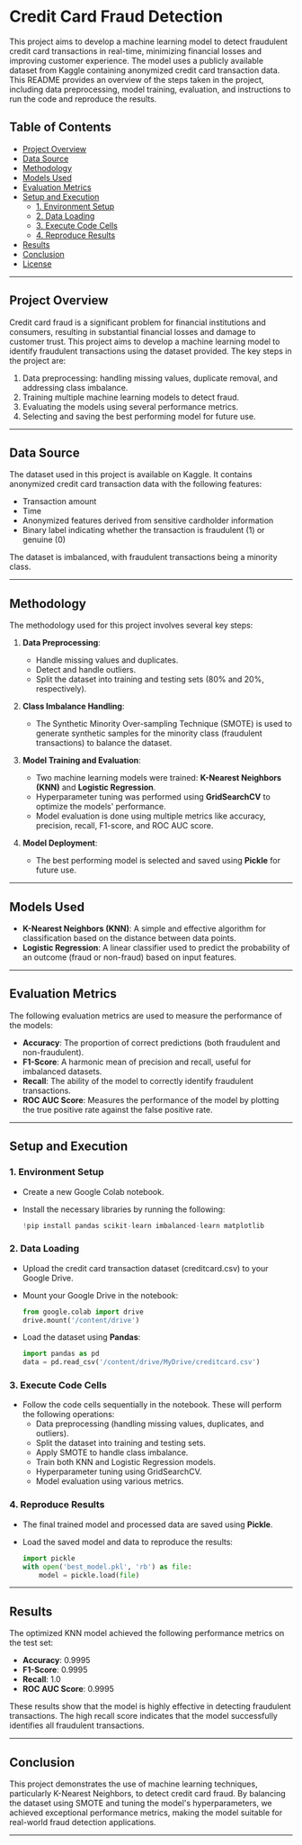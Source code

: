 # Credit Card Fraud Detection

This project aims to develop a machine learning model to detect fraudulent credit card transactions in real-time, minimizing financial losses and improving customer experience. The model uses a publicly available dataset from Kaggle containing anonymized credit card transaction data. This README provides an overview of the steps taken in the project, including data preprocessing, model training, evaluation, and instructions to run the code and reproduce the results.

## Table of Contents

- [Project Overview](#project-overview)
- [Data Source](#data-source)
- [Methodology](#methodology)
- [Models Used](#models-used)
- [Evaluation Metrics](#evaluation-metrics)
- [Setup and Execution](#setup-and-execution)
  - [1. Environment Setup](#1-environment-setup)
  - [2. Data Loading](#2-data-loading)
  - [3. Execute Code Cells](#3-execute-code-cells)
  - [4. Reproduce Results](#4-reproduce-results)
- [Results](#results)
- [Conclusion](#conclusion)
- [License](#license)

---

## Project Overview

Credit card fraud is a significant problem for financial institutions and consumers, resulting in substantial financial losses and damage to customer trust. This project aims to develop a machine learning model to identify fraudulent transactions using the dataset provided. The key steps in the project are:

1. Data preprocessing: handling missing values, duplicate removal, and addressing class imbalance.
2. Training multiple machine learning models to detect fraud.
3. Evaluating the models using several performance metrics.
4. Selecting and saving the best performing model for future use.

---

## Data Source

The dataset used in this project is available on Kaggle. It contains anonymized credit card transaction data with the following features:

- Transaction amount
- Time
- Anonymized features derived from sensitive cardholder information
- Binary label indicating whether the transaction is fraudulent (1) or genuine (0)

The dataset is imbalanced, with fraudulent transactions being a minority class.

---

## Methodology

The methodology used for this project involves several key steps:

1. **Data Preprocessing**:
   - Handle missing values and duplicates.
   - Detect and handle outliers.
   - Split the dataset into training and testing sets (80% and 20%, respectively).

2. **Class Imbalance Handling**:
   - The Synthetic Minority Over-sampling Technique (SMOTE) is used to generate synthetic samples for the minority class (fraudulent transactions) to balance the dataset.

3. **Model Training and Evaluation**:
   - Two machine learning models were trained: **K-Nearest Neighbors (KNN)** and **Logistic Regression**.
   - Hyperparameter tuning was performed using **GridSearchCV** to optimize the models' performance.
   - Model evaluation is done using multiple metrics like accuracy, precision, recall, F1-score, and ROC AUC score.

4. **Model Deployment**:
   - The best performing model is selected and saved using **Pickle** for future use.

---

## Models Used

- **K-Nearest Neighbors (KNN)**: A simple and effective algorithm for classification based on the distance between data points.
- **Logistic Regression**: A linear classifier used to predict the probability of an outcome (fraud or non-fraud) based on input features.

---

## Evaluation Metrics

The following evaluation metrics are used to measure the performance of the models:

- **Accuracy**: The proportion of correct predictions (both fraudulent and non-fraudulent).
- **F1-Score**: A harmonic mean of precision and recall, useful for imbalanced datasets.
- **Recall**: The ability of the model to correctly identify fraudulent transactions.
- **ROC AUC Score**: Measures the performance of the model by plotting the true positive rate against the false positive rate.

---

## Setup and Execution

### 1. Environment Setup

- Create a new Google Colab notebook.
- Install the necessary libraries by running the following:
  
  ```python
  !pip install pandas scikit-learn imbalanced-learn matplotlib
  ```

### 2. Data Loading

- Upload the credit card transaction dataset (creditcard.csv) to your Google Drive.
- Mount your Google Drive in the notebook:

  ```python
  from google.colab import drive
  drive.mount('/content/drive')
  ```

- Load the dataset using **Pandas**:

  ```python
  import pandas as pd
  data = pd.read_csv('/content/drive/MyDrive/creditcard.csv')
  ```

### 3. Execute Code Cells

- Follow the code cells sequentially in the notebook. These will perform the following operations:
  - Data preprocessing (handling missing values, duplicates, and outliers).
  - Split the dataset into training and testing sets.
  - Apply SMOTE to handle class imbalance.
  - Train both KNN and Logistic Regression models.
  - Hyperparameter tuning using GridSearchCV.
  - Model evaluation using various metrics.
  
### 4. Reproduce Results

- The final trained model and processed data are saved using **Pickle**.
- Load the saved model and data to reproduce the results:

  ```python
  import pickle
  with open('best_model.pkl', 'rb') as file:
      model = pickle.load(file)
  ```

---

## Results

The optimized KNN model achieved the following performance metrics on the test set:

- **Accuracy**: 0.9995
- **F1-Score**: 0.9995
- **Recall**: 1.0
- **ROC AUC Score**: 0.9995

These results show that the model is highly effective in detecting fraudulent transactions. The high recall score indicates that the model successfully identifies all fraudulent transactions.

---

## Conclusion

This project demonstrates the use of machine learning techniques, particularly K-Nearest Neighbors, to detect credit card fraud. By balancing the dataset using SMOTE and tuning the model's hyperparameters, we achieved exceptional performance metrics, making the model suitable for real-world fraud detection applications.

---
